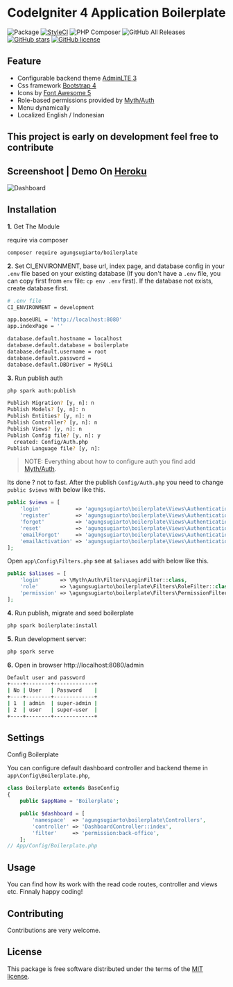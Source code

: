 
CodeIgniter 4 Application Boilerplate
=====================================
![Package](https://img.shields.io/badge/Package-agungsugiarto%2Fboilerplate-light.svg)
[![StyleCI](https://github.styleci.io/repos/243432201/shield?branch=master)](https://github.styleci.io/repos/243432201)
![PHP Composer](https://github.com/agungsugiarto/boilerplate/workflows/PHP%20Composer/badge.svg)
![GitHub All Releases](https://img.shields.io/github/downloads/agungsugiarto/boilerplate/total)
[![GitHub stars](https://img.shields.io/github/stars/agungsugiarto/boilerplate)](https://github.com/agungsugiarto/boilerplate/stargazers)
[![GitHub license](https://img.shields.io/github/license/agungsugiarto/boilerplate)](https://github.com/agungsugiarto/boilerplate/blob/master/LICENSE.md)

Feature
-------
* Configurable backend theme [AdminLTE 3](https://adminlte.io/docs/3.0/)
* Css framework [Bootstrap 4](https://getbootstrap.com/)
* Icons by [Font Awesome 5](https://fontawesome.com/)
* Role-based permissions provided by [Myth/Auth](https://github.com/lonnieezell/myth-auth)
* Menu dynamically
* Localized English / Indonesian

This project is early on development feel free to contribute
------------------------------------------------------------
Screenshoot | Demo On [Heroku](https://boilerplate-codeigniter4.herokuapp.com/)
-------------------------------------------------------------------------------
![Dashboard](.github/dashboard.png?raw=true)

Installation
------------

**1.** Get The Module

 require via composer

```bash
composer require agungsugiarto/boilerplate
```

**2.** Set CI_ENVIRONMENT, base url, index page, and database config in your `.env` file based on your existing database (If you don't have a `.env` file, you can copy first from `env` file: `cp env .env` first). If the database not exists, create database first.

```bash
# .env file
CI_ENVIRONMENT = development

app.baseURL = 'http://localhost:8080'
app.indexPage = ''

database.default.hostname = localhost
database.default.database = boilerplate
database.default.username = root
database.default.password =
database.default.DBDriver = MySQLi
```
**3.** Run publish auth
```bash
php spark auth:publish

Publish Migration? [y, n]: n
Publish Models? [y, n]: n
Publish Entities? [y, n]: n
Publish Controller? [y, n]: n
Publish Views? [y, n]: n
Publish Config file? [y, n]: y
  created: Config/Auth.php
Publish Language file? [y, n]:
```

> NOTE: Everything about how to configure auth you find add [Myth/Auth](https://github.com/lonnieezell/myth-auth).


Its done ? not to fast. After the publish `Config/Auth.php` you need to change
`public $views` with below like this.
```php
public $views = [
    'login'           => 'agungsugiarto\boilerplate\Views\Authentication\login',
    'register'        => 'agungsugiarto\boilerplate\Views\Authentication\register',
    'forgot'          => 'agungsugiarto\boilerplate\Views\Authentication\forgot',
    'reset'           => 'agungsugiarto\boilerplate\Views\Authentication\reset',
    'emailForgot'     => 'agungsugiarto\boilerplate\Views\Authentication\emails\fogot',
    'emailActivation' => 'agungsugiarto\boilerplate\Views\Authentication\emails\acivation',
];
```

Open `app\Config\Filters.php` see at `$aliases` add with below like this.
```php
public $aliases = [
	'login'      => \Myth\Auth\Filters\LoginFilter::class,
	'role'       => \agungsugiarto\boilerplate\Filters\RoleFilter::class,
	'permission' => \agungsugiarto\boilerplate\Filters\PermissionFilter::class,
];
```

**4.** Run publish, migrate and seed boilerplate

```bash
php spark boilerplate:install
```

**5.** Run development server:

```bash
php spark serve
```

**6.** Open in browser http://localhost:8080/admin
```bash
Default user and password
+----+--------+-------------+
| No | User   | Password    |
+----+--------+-------------+
| 1  | admin  | super-admin |
| 2  | user   | super-user  |
+----+--------+-------------+
```

Settings
--------

Config Boilerplate

You can configure default dashboard controller and backend theme in `app\Config\Boilerplate.php`,

```php
class Boilerplate extends BaseConfig
{
    public $appName = 'Boilerplate';

    public $dashboard = [
        'namespace'  => 'agungsugiarto\boilerplate\Controllers',
        'controller' => 'DashboardController::index',
        'filter'     => 'permission:back-office',
    ];
// App/Config/Boilerplate.php
```

Usage
-----
You can find how its work with the read code routes, controller and views etc. Finnaly happy coding!

Contributing
------------
Contributions are very welcome.

License
-------

This package is free software distributed under the terms of the [MIT license](LICENSE.md).
